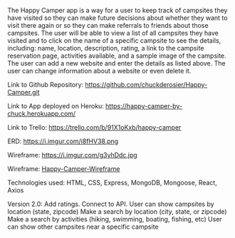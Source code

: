 The Happy Camper app is a way for a user to keep track of campsites they have visited so they can make future decisions about whether they want to visit there again or so they can make referrals to friends about those campsites.
The user will be able to view a list of all campsites they have visited and to click on the name of a specific campsite to see the details, including: name, location, description, rating, a link to the campsite reservation page, activities available, and a sample image of the campsite.
The user can add a new website and enter the details as listed above.
The user can change information about a website or even delete it.

Link to Github Repository: https://github.com/chuckderosier/Happy-Camper.git

Link to App deployed on Heroku: https://happy-camper-by-chuck.herokuapp.com/

Link to Trello: https://trello.com/b/91X1oKxb/happy-camper

ERD: https://i.imgur.com/i8fHV38.png

Wireframe: https://i.imgur.com/g3yhDdc.jpg

Wireframe: [Happy-Camper-Wireframe](repo/blob/master/Happy-Camper-Wireframe.pdf)

Technologies used: HTML, CSS, Express, MongoDB, Mongoose, React, Axios

Version 2.0:
Add ratings.
Connect to API.
User can show campsites by location (state, zipcode)
Make a search by location (city, state, or zipcode)
Make a search by activities (hiking, swimming, boating, fishing, etc)
User can show other campsites near a specific campsite